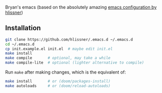Bryan's emacs (based on the absolutely amazing [emacs configuration by hlissner](https://github.com/hlissner/.emacs.d))

## Installation

```bash
git clone https://github.com/hlissner/.emacs.d ~/.emacs.d
cd ~/.emacs.d
cp init.example.el init.el  # maybe edit init.el
make install
make compile       # optional, may take a while
make compile-lite  # optional (lighter alternative to compile)
```

Run `make` after making changes, which is the equivalent of:

```bash
make install       # or (doom/packages-install)
make autoloads     # or (doom/reload-autoloads)
```
